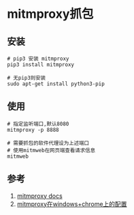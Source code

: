 # mitmproxy抓包

## 安装

```SHELL
# pip3 安装 mitmproxy
pip3 install mitmproxy

# 无pip3则安装
sudo apt-get install python3-pip
```

## 使用

```SHELL
# 指定监听端口,默认8080
mitmproxy -p 8888

# 需要抓包的软件代理设为上述端口
# 使用mitmweb在网页端查看请求信息
mitmweb
```

## 参考
1. [mitmproxy docs](https://docs.mitmproxy.org/stable/overview-installation/ 'mitmproxy docs')
1. [mitmproxy在windows+chrome上的配置](https://www.jianshu.com/p/8a9c4b298a1f 'mitmproxy在windows+chrome上的配置')